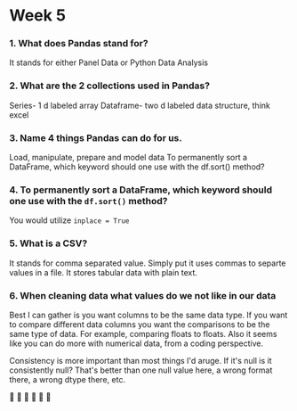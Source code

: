 # Week 5

### **1.** What does Pandas stand for?
It stands for either Panel Data or Python Data Analysis

### **2.** What are the 2 collections used in Pandas?
Series- 1 d labeled array
 Dataframe- two d labeled data structure, think excel
### **3.** Name 4 things Pandas can do for us.
Load, manipulate, prepare and model data
To permanently sort a DataFrame, which keyword should one use with the df.sort() method?

### **4.** To permanently sort a DataFrame, which keyword should one use with the `df.sort()` method?
You would utilize `inplace = True`

### **5.** What is a CSV?
It stands for comma separated value. Simply put it uses commas to separte values in a file. It stores tabular data with plain text.


### **6.** When cleaning data what values do we not like in our data
Best I can gather is you want columns to be the same data type. If you want to compare different data columns you want the comparisons to be the same type of data. For example, comparing floats to floats. Also it seems like you can do more with numerical data, from a coding perspective.

Consistency is more important than most things I'd aruge. If it's null is it consistently null? That's better than one null value here, a wrong format there, a wrong dtype there, etc.

&#x1F680; &#x1F680; &#x1F680;
&#x1F680;
&#x1F680;
&#x1F680;






